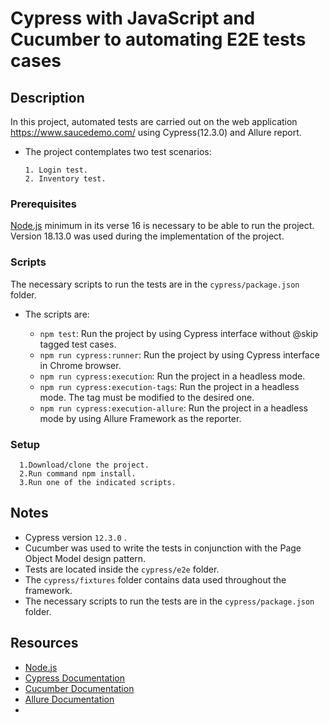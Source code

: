 # Cypress with JavaScript and Cucumber to automating E2E tests cases

## Description

In this project, automated tests are carried out on the web application <https://www.saucedemo.com/> using Cypress(12.3.0) and Allure report.

* The project contemplates two test scenarios:

      1. Login test.
      2. Inventory test.

### Prerequisites

[Node.js](https://nodejs.org/en/ "Node.js") minimum in its verse 16 is necessary to be able to run the project. Version 18.13.0 was used during the implementation of the project.

### Scripts

The necessary scripts to run the tests are in the `cypress/package.json` folder.

* The scripts are:

  * `npm test`: Run the project by using Cypress interface without @skip tagged test cases.
  * `npm run cypress:runner`: Run the project by using Cypress interface in Chrome browser.
  * `npm run cypress:execution`: Run the project in a headless mode.
  * `npm run cypress:execution-tags`:  Run the project in a headless mode. The tag must be modified to the desired one.
  * `npm run cypress:execution-allure`: Run the project in a headless mode by using Allure Framework as the reporter.

### Setup

      1.Download/clone the project.
      2.Run command npm install.
      3.Run one of the indicated scripts.

## Notes

* Cypress version `12.3.0` .
* Cucumber was used to write the tests in conjunction with the Page Object Model design pattern.
* Tests are located inside the `cypress/e2e` folder.
* The `cypress/fixtures` folder contains data used throughout the framework.
* The necessary scripts to run the tests are in the `cypress/package.json` folder.

## Resources

* [Node.js](https://nodejs.org/en/ "Node.js")
* [Cypress Documentation](https://docs.cypress.io/guides/overview/why-cypress "Cypress Documentation")
* [Cucumber Documentation](https://cucumber.io/ "Cucumber Documentation")
* [Allure Documentation](https://docs.qameta.io/allure/ "Allure Documentation")
* 
